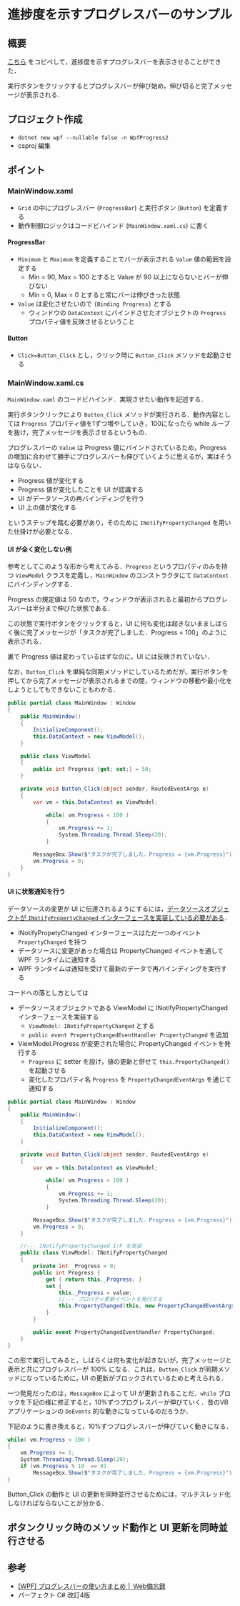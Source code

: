 # 進捗度を示すプログレスバーのサンプル

[1]:https://webbibouroku.com/Blog/Article/wpf-progressbar "[WPF] プログレスバーの使い方まとめ │ Web備忘録"
[2]:https://webbibouroku.com/Blog/Article/wpf-progressbar#outline__3 "進捗度を示すプログレスバー"

## 概要

[こちら][2] をコピペして，進捗度を示すプログレスバーを表示させることができた．

実行ボタンをクリックするとプログレスバーが伸び始め，伸び切ると完了メッセージが表示される．

## プロジェクト作成

- `dotnet new wpf --nullable false -n WpfProgress2`
- csproj 編集

## ポイント

### MainWindow.xaml

- `Grid` の中にプログレスバー (`ProgressBar`) と実行ボタン (`Button`) を定義する
- 動作制御ロジックはコードビハインド (`MainWindow.xaml.cs`) に書く

#### ProgressBar

- `Minimum` と `Maximum` を定義することでバーが表示される `Value` 値の範囲を設定する
  * Min = 90, Max = 100 とすると Value が 90 以上にならないとバーが伸びない
  * Min = 0, Max = 0 とすると常にバーは伸びきった状態
- `Value` は変化させたいので `{Binding Progress}` とする
  * ウィンドウの `DataContext` にバインドさせたオブジェクトの `Progress` プロパティ値を反映させるということ
  
#### Button

- `Click=Button_Click` とし，クリック時に `Button_Click` メソッドを起動させる


### MainWindow.xaml.cs

`MainWindow.xaml` のコードビハインド．実現させたい動作を記述する．

実行ボタンクリックにより `Button_Click` メソッドが実行される．動作内容としては `Progress` プロパティ値を1ずつ増やしていき，100になったら while ループを抜け，完了メッセージを表示させるというもの．

プログレスバーの `Value` は Progress 値にバインドされているため，Progress の増加に合わせて勝手にプログレスバーも伸びていくように思えるが，実はそうはならない．

- Progress 値が変化する
- Progress 値が変化したことを UI が認識する
- UI がデータソースの再バインディングを行う
- UI 上の値が変化する

というステップを踏む必要があり，そのために `INotifyPropertyChanged` を用いた仕掛けが必要となる．

#### UI が全く変化しない例

参考としてこのような形から考えてみる．`Progress` というプロパティのみを持つ `ViewModel` クラスを定義し，`MainWindow` のコンストラクタにて `DataContext` にバインディングする．

Progress の規定値は 50 なので，ウィンドウが表示されると最初からプログレスバーは半分まで伸びた状態である．

この状態で実行ボタンをクリックすると，UI に何も変化は起きないまましばらく後に完了メッセージが「タスクが完了しました．Progress = 100」のように表示される．

裏で Progress 値は変わっているはずなのに，UI には反映されていない．

なお，`Button_Click` を単純な同期メソッドにしているためだが，実行ボタンを押してから完了メッセージが表示されるまでの間，ウィンドウの移動や最小化をしようとしてもできないこともわかる．

```cs
public partial class MainWindow : Window
{
    public MainWindow()
    {
        InitializeComponent();
        this.DataContext = new ViewModel();
    }

    public class ViewModel
    {
        public int Progress {get; set;} = 50;
    }

    private void Button_Click(object sender, RoutedEventArgs e)
    {
        var vm = this.DataContext as ViewModel;

            while( vm.Progress < 100 )
            {
                vm.Progress += 1;
                System.Threading.Thread.Sleep(20);
            }

        MessageBox.Show($"タスクが完了しました．Progress = {vm.Progress}");
        vm.Progress = 0;
    }
}
```

#### UI に状態通知を行う

データソースの変更が UI に伝達されるようにするには，<u>データソースオブジェクトが `INotifyPropertyChanged` インターフェースを実装している必要がある</u>．

- INotifyPropetyChanged インターフェースはただ一つのイベント `PropertyChanged` を持つ
- データソースに変更があった場合は PropertyChanged イベントを通して WPF ランタイムに通知する
- WPF ランタイムは通知を受けて最新のデータで再バインディングを実行する

コードへの落とし方としては

- データソースオブジェクトである ViewModel に INotifyPropertyChanged インターフェースを実装する
  * `ViewModel: INotifyPropertyChanged` とする
  * `public event PropertyChangedEventHandler PropertyChanged` を追加
- ViewModel.Progress が変更された場合に PropertyChanged イベントを発行する
  * `Progress` に setter を設け，値の更新と併せて `this.PropertyChanged()` を起動させる
  * 変化したプロパティ名 `Progress` を `PropertyChangedEventArgs` を通じて通知する

```cs
public partial class MainWindow : Window
{
    public MainWindow()
    {
        InitializeComponent();
        this.DataContext = new ViewModel();
    }

    private void Button_Click(object sender, RoutedEventArgs e)
    {
        var vm = this.DataContext as ViewModel;

            while( vm.Progress < 100 )
            {
                vm.Progress += 1;
                System.Threading.Thread.Sleep(20);
            }

        MessageBox.Show($"タスクが完了しました．Progress = {vm.Progress}");
        vm.Progress = 0;
    }

    //--- INotifyPropertyChanged I/F を実装
    public class ViewModel: INotifyPropertyChanged
    {
        private int _Progress = 0;
        public int Progress {
            get { return this._Progress; }
            set {
                this._Progress = value;
                //--- プロパティ更新イベントを発行する
                this.PropertyChanged(this, new PropertyChangedEventArgs("Progress"));
            }
        }

        public event PropertyChangedEventHandler PropertyChanged;
    }
}
```

この形で実行してみると，しばらくは何も変化が起きないが，完了メッセージと表示と共にプログレスバーが 100% になる．これは，`Button_Click` が同期メソッドになっているために，UI の更新がブロックされているためと考えられる．

一つ発見だったのは，`MessageBox` によって UI が更新されることだ．`while` ブロックを下記の様に修正すると，10%ずつプログレスバーが伸びていく．昔のVBアプリケーションの `DoEvents` 的な動きになっているのだろうか．

下記のように書き換えると，10%ずつプログレスバーが伸びていく動きになる．

```cs
while( vm.Progress < 100 )
{
    vm.Progress += 1;
    System.Threading.Thread.Sleep(20);
    if (vm.Progress % 10  == 0)
        MessageBox.Show($"タスクが完了しました．Progress = {vm.Progress}");
}
```

Button_Click の動作と UI の更新を同時並行させるためには，マルチスレッド化しなければならないことが分かる．

## ボタンクリック時のメソッド動作と UI 更新を同時並行させる



## 参考

- [[WPF] プログレスバーの使い方まとめ │ Web備忘録][1]
- パーフェクト C# 改訂4版
